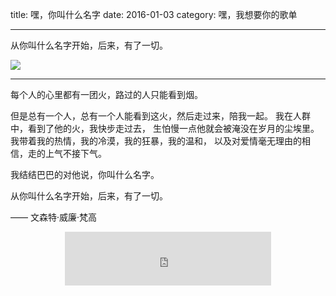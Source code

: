 title: 嘿，你叫什么名字
date: 2016-01-03
category: 嘿，我想要你的歌单

---
从你叫什么名字开始，后来，有了一切。

![](//o40ss64l8.qnssl.com/love_affair.jpg)

<!--more-->

---

每个人的心里都有一团火，路过的人只能看到烟。

但是总有一个人，总有一个人能看到这火，然后走过来，陪我一起。
我在人群中，看到了他的火，我快步走过去，
生怕慢一点他就会被淹没在岁月的尘埃里。
我带着我的热情，我的冷漠，我的狂暴，我的温和，
以及对爱情毫无理由的相信，走的上气不接下气。

我结结巴巴的对他说，你叫什么名字。

从你叫什么名字开始，后来，有了一切。


—— 文森特·威廉·梵高

<center>
	<iframe frameborder="no" border="0" marginwidth="0" marginheight="0" width=330 height=86 src="http://music.163.com/outchain/player?type=2&id=32785153&auto=1&height=66"></iframe>
</center>